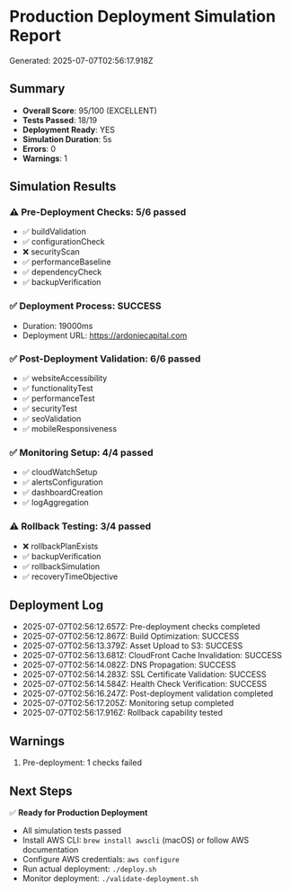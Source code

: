 # Production Deployment Simulation Report

Generated: 2025-07-07T02:56:17.918Z

## Summary
- **Overall Score**: 95/100 (EXCELLENT)
- **Tests Passed**: 18/19
- **Deployment Ready**: YES
- **Simulation Duration**: 5s
- **Errors**: 0
- **Warnings**: 1

## Simulation Results

### ⚠️ Pre-Deployment Checks: 5/6 passed
- ✅ buildValidation
- ✅ configurationCheck
- ❌ securityScan
- ✅ performanceBaseline
- ✅ dependencyCheck
- ✅ backupVerification

### ✅ Deployment Process: SUCCESS
- Duration: 19000ms
- Deployment URL: https://ardoniecapital.com

### ✅ Post-Deployment Validation: 6/6 passed
- ✅ websiteAccessibility
- ✅ functionalityTest
- ✅ performanceTest
- ✅ securityTest
- ✅ seoValidation
- ✅ mobileResponsiveness

### ✅ Monitoring Setup: 4/4 passed
- ✅ cloudWatchSetup
- ✅ alertsConfiguration
- ✅ dashboardCreation
- ✅ logAggregation

### ⚠️ Rollback Testing: 3/4 passed
- ❌ rollbackPlanExists
- ✅ backupVerification
- ✅ rollbackSimulation
- ✅ recoveryTimeObjective

## Deployment Log
- 2025-07-07T02:56:12.657Z: Pre-deployment checks completed
- 2025-07-07T02:56:12.867Z: Build Optimization: SUCCESS
- 2025-07-07T02:56:13.379Z: Asset Upload to S3: SUCCESS
- 2025-07-07T02:56:13.681Z: CloudFront Cache Invalidation: SUCCESS
- 2025-07-07T02:56:14.082Z: DNS Propagation: SUCCESS
- 2025-07-07T02:56:14.283Z: SSL Certificate Validation: SUCCESS
- 2025-07-07T02:56:14.584Z: Health Check Verification: SUCCESS
- 2025-07-07T02:56:16.247Z: Post-deployment validation completed
- 2025-07-07T02:56:17.205Z: Monitoring setup completed
- 2025-07-07T02:56:17.916Z: Rollback capability tested

## Warnings
1. Pre-deployment: 1 checks failed

## Next Steps
✅ **Ready for Production Deployment**
- All simulation tests passed
- Install AWS CLI: `brew install awscli` (macOS) or follow AWS documentation
- Configure AWS credentials: `aws configure`
- Run actual deployment: `./deploy.sh`
- Monitor deployment: `./validate-deployment.sh`
